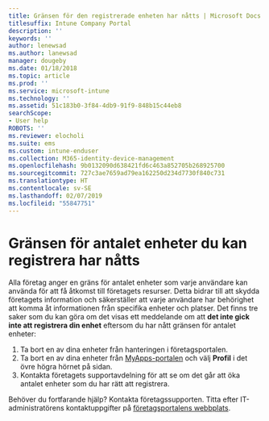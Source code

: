 ```yaml
---
title: Gränsen för den registrerade enheten har nåtts | Microsoft Docs
titlesuffix: Intune Company Portal
description: ''
keywords: ''
author: lenewsad
ms.author: lanewsad
manager: dougeby
ms.date: 01/18/2018
ms.topic: article
ms.prod: ''
ms.service: microsoft-intune
ms.technology: ''
ms.assetid: 51c183b0-3f84-4db9-91f9-848b15c44eb8
searchScope:
- User help
ROBOTS: ''
ms.reviewer: elocholi
ms.suite: ems
ms.custom: intune-enduser
ms.collection: M365-identity-device-management
ms.openlocfilehash: 9b0132090d638421fd6c463a852705b268925700
ms.sourcegitcommit: 727c3ae7659ad79ea162250d234d7730f840c731
ms.translationtype: HT
ms.contentlocale: sv-SE
ms.lasthandoff: 02/07/2019
ms.locfileid: "55847751"
---
```

# <a name="the-limit-of-devices-you-can-register-has-been-reached"></a>Gränsen för antalet enheter du kan registrera har nåtts

Alla företag anger en gräns för antalet enheter som varje användare kan använda för att få åtkomst till företagets resurser. Detta bidrar till att skydda företagets information och säkerställer att varje användare har behörighet att komma åt informationen från specifika enheter och platser. Det finns tre saker som du kan göra om det visas ett meddelande om att **det inte gick inte att registrera din enhet** eftersom du har nått gränsen för antalet enheter:

1. Ta bort en av dina enheter från hanteringen i företagsportalen.
2. Ta bort en av dina enheter från [MyApps-portalen](https://myapps.microsoft.com) och välj **Profil** i det övre högra hörnet på sidan. 
3. Kontakta företagets supportavdelning för att se om det går att öka antalet enheter som du har rätt att registrera. 

Behöver du fortfarande hjälp? Kontakta företagssupporten. Titta efter IT-administratörens kontaktuppgifter på [företagsportalens webbplats](https://go.microsoft.com/fwlink/?linkid=2010980).

